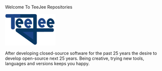 Welcome To TeeJee Repositories

![GitHub Logo](TeejeeLogo.png)

After developing closed-source software for the past 25 years the desire to develop open-source next 25 years.
Being creative, trying new tools, languages and versions keeps you happy.